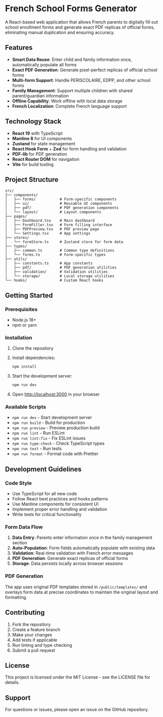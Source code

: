 # French School Forms Generator

A React-based web application that allows French parents to digitally fill out school enrollment forms and generate exact PDF replicas of official forms, eliminating manual duplication and ensuring accuracy.

## Features

- **Smart Data Reuse**: Enter child and family information once, automatically populate all forms
- **Exact PDF Generation**: Generate pixel-perfect replicas of official school forms
- **Multi-form Support**: Handle PERISCOLAIRE, EDPP, and other school forms
- **Family Management**: Support multiple children with shared parent/guardian information
- **Offline Capability**: Work offline with local data storage
- **French Localization**: Complete French language support

## Technology Stack

- **React 19** with TypeScript
- **Mantine 8** for UI components
- **Zustand** for state management
- **React Hook Form** + **Zod** for form handling and validation
- **PDF-lib** for PDF generation
- **React Router DOM** for navigation
- **Vite** for build tooling

## Project Structure

```
src/
├── components/
│   ├── forms/           # Form-specific components
│   ├── ui/              # Reusable UI components
│   ├── pdf/             # PDF generation components
│   └── layout/          # Layout components
├── pages/
│   ├── Dashboard.tsx    # Main dashboard
│   ├── FormFiller.tsx   # Form filling interface
│   ├── PDFPreview.tsx   # PDF preview page
│   └── Settings.tsx     # App settings
├── stores/
│   └── formStore.ts     # Zustand store for form data
├── types/
│   ├── common.ts        # Common type definitions
│   └── forms.ts         # Form-specific types
├── utils/
│   ├── constants.ts     # App constants
│   ├── pdf/             # PDF generation utilities
│   ├── validation/      # Validation utilities
│   └── storage/         # Local storage utilities
└── hooks/               # Custom React hooks
```

## Getting Started

### Prerequisites

- Node.js 18+ 
- npm or yarn

### Installation

1. Clone the repository
2. Install dependencies:
   ```bash
   npm install
   ```

3. Start the development server:
   ```bash
   npm run dev
   ```

4. Open [http://localhost:3000](http://localhost:3000) in your browser

### Available Scripts

- `npm run dev` - Start development server
- `npm run build` - Build for production
- `npm run preview` - Preview production build
- `npm run lint` - Run ESLint
- `npm run lint:fix` - Fix ESLint issues
- `npm run type-check` - Check TypeScript types
- `npm run test` - Run tests
- `npm run format` - Format code with Prettier

## Development Guidelines

### Code Style

- Use TypeScript for all new code
- Follow React best practices and hooks patterns
- Use Mantine components for consistent UI
- Implement proper error handling and validation
- Write tests for critical functionality

### Form Data Flow

1. **Data Entry**: Parents enter information once in the family management section
2. **Auto-Population**: Form fields automatically populate with existing data
3. **Validation**: Real-time validation with French error messages
4. **PDF Generation**: Generate exact replicas of official forms
5. **Storage**: Data persists locally across browser sessions

### PDF Generation

The app uses original PDF templates stored in `/public/templates/` and overlays form data at precise coordinates to maintain the original layout and formatting.

## Contributing

1. Fork the repository
2. Create a feature branch
3. Make your changes
4. Add tests if applicable
5. Run linting and type checking
6. Submit a pull request

## License

This project is licensed under the MIT License - see the LICENSE file for details.

## Support

For questions or issues, please open an issue on the GitHub repository.
